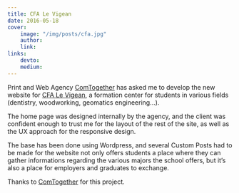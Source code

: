 ```yaml
---
title: CFA Le Vigean
date: 2016-05-18
cover:
    image: "/img/posts/cfa.jpg"
    author:
    link:
links:
    devto:
    medium:
---
```

Print and Web Agency [ComTogether](http://www.comtogether.fr/) has asked me to develop the new website for [CFA Le Vigean](http://cfa-levigean.fr), a formation center for students in various fields (dentistry, woodworking, geomatics engineering…).

The home page was designed internally by the agency, and the client was confident enough to trust me for the layout of the rest of the site, as well as the UX approach for the responsive design.

The base has been done using Wordpress, and several Custom Posts had to be made for the website not only offers students a place where they can gather informations regarding the various majors the school offers, but it’s also a place for employers and graduates to exchange.

Thanks to [ComTogether](http://www.comtogether.fr/) for this project.
